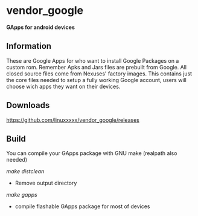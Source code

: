 # vendor_google

**GApps for android devices**


Information
------------------

These are Google Apps for who want to install Google Packages on a custom rom.
Remember Apks and Jars files are prebuilt from Google.
All closed source files come from Nexuses' factory images.
This contains just the core files needed to setup a fully working Google account, users will choose wich apps they want on their devices.


Downloads
------------------

https://github.com/linuxxxxx/vendor_google/releases


Build
-------------------

You can compile your GApps package with GNU make (realpath also needed)

_make distclean_
- Remove output directory

_make gapps_
- compile flashable GApps package for most of devices
